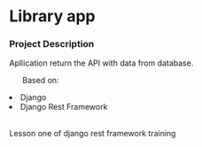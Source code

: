 <h1>Library app</h1> 
<h3>Project Description</h3>
<p>Apllication return the API with data from database.</p>
<ul>Based on:</ul>
<li>Django</li>
<li>Django Rest Framework</li>
<br>
<p>Lesson one of django rest framework training</p>
